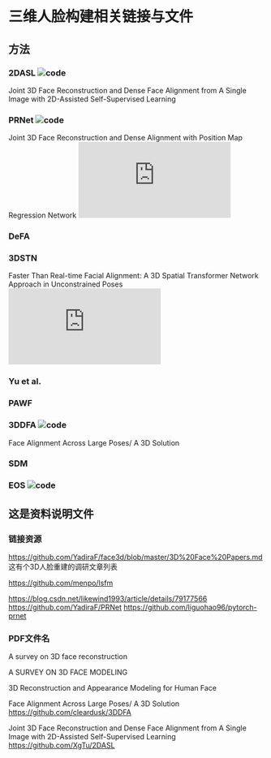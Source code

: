 
# 三维人脸构建相关链接与文件

## 方法
### 2DASL ![code](https://github.com/XgTu/2DASL)
Joint 3D Face Reconstruction and Dense Face Alignment from A Single Image with 2D-Assisted Self-Supervised Learning 

### PRNet ![code](https://github.com/YadiraF/PRNet)
Joint 3D Face Reconstruction and Dense Alignment with Position Map Regression Network ![file](https://arxiv.org/pdf/1803.07835.pdf)

### DeFA

### 3DSTN
Faster Than Real-time Facial Alignment: A 3D Spatial Transformer Network Approach in Unconstrained Poses ![file](https://arxiv.org/pdf/1707.05653.pdf)

### Yu et al.

### PAWF

### 3DDFA ![code](https://github.com/cleardusk/3DDFA)
Face Alignment Across Large Poses/ A 3D Solution 

### SDM

### EOS ![code](https://github.com/patrikhuber/eos)

## 这是资料说明文件
### 链接资源
https://github.com/YadiraF/face3d/blob/master/3D%20Face%20Papers.md
这有个3D人脸重建的调研文章列表


https://github.com/menpo/lsfm

https://blog.csdn.net/likewind1993/article/details/79177566
https://github.com/YadiraF/PRNet
https://github.com/liguohao96/pytorch-prnet

### PDF文件名

A survey on 3D face reconstruction

A SURVEY ON 3D FACE MODELING

3D Reconstruction and Appearance Modeling for Human Face

Face Alignment Across Large Poses/ A 3D Solution
https://github.com/cleardusk/3DDFA

Joint 3D Face Reconstruction and Dense Face Alignment from A Single Image with 2D-Assisted Self-Supervised Learning
https://github.com/XgTu/2DASL



